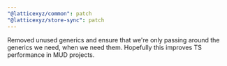 ```yaml
---
"@latticexyz/common": patch
"@latticexyz/store-sync": patch
---
```


Removed unused generics and ensure that we're only passing around the generics we need, when we need them. Hopefully this improves TS performance in MUD projects.
